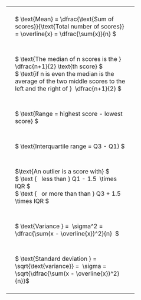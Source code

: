 ---
---

#  
<br>
<style type="text/css">
#T_b8d0c th.col_heading {
  text-align: left;
  font-size: 1em;
}
#T_b8d0c td {
  text-align: left;
  font-size: 1em;
  padding: 1.5em;
}
#T_b8d0c_row0_col0, #T_b8d0c_row1_col0, #T_b8d0c_row2_col0, #T_b8d0c_row3_col0, #T_b8d0c_row4_col0, #T_b8d0c_row5_col0, #T_b8d0c_row6_col0 {
  width: 300px;
  white-space: pre-wrap;
}
</style>
<table id="T_b8d0c">
  <thead>
  </thead>
  <tbody>
    <tr>
      <td id="T_b8d0c_row0_col0" class="data row0 col0" >$ \text{Mean} = \dfrac{\text{Sum of scores}}{\text{Total number of scores}} = \overline{x} = \dfrac{\sum{x}}{n} $</td>
    </tr>
    <tr>
      <td id="T_b8d0c_row1_col0" class="data row1 col0" >$ \text{The median of n scores is the } \dfrac{n+1}{2} \text{th score} $
$ \text{if n is even the median is the average of the two middle scores to the left and the right of }  \dfrac{n+1}{2} $</td>
    </tr>
    <tr>
      <td id="T_b8d0c_row2_col0" class="data row2 col0" >$ \text{Range = highest score - lowest score} $</td>
    </tr>
    <tr>
      <td id="T_b8d0c_row3_col0" class="data row3 col0" >$ \text{Interquartile range = Q3 - Q1} $</td>
    </tr>
    <tr>
      <td id="T_b8d0c_row4_col0" class="data row4 col0" >$\text{An outlier is a score with} $
$ \text {   less than } Q1 - 1.5  \times IQR $
$ \text {   or more than than } Q3 + 1.5  \times IQR $</td>
    </tr>
    <tr>
      <td id="T_b8d0c_row5_col0" class="data row5 col0" >$ \text{Variance } =  \sigma^2 = \dfrac{\sum(x - \overline{x})^2}{n}  $</td>
    </tr>
    <tr>
      <td id="T_b8d0c_row6_col0" class="data row6 col0" >$ \text{Standard deviation } = \sqrt{\text{variance}} =  \sigma = \sqrt{\dfrac{\sum(x - \overline{x})^2}{n}}$</td>
    </tr>
  </tbody>
</table>
